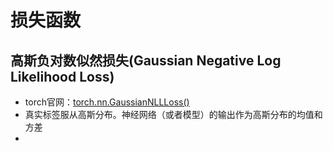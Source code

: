 # 损失函数

## 高斯负对数似然损失(Gaussian Negative Log Likelihood Loss)

- torch官网：[torch.nn.GaussianNLLLoss()](https://pytorch.org/docs/stable/generated/torch.nn.GaussianNLLLoss.html)
- 真实标签服从高斯分布。神经网络（或者模型）的输出作为高斯分布的均值和方差
- 